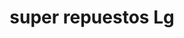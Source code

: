 ---
title: "super repuestos Lg"
url: /puerto-la-cruz/super-repuestos-lg/
shop: piezas de automóviles
---